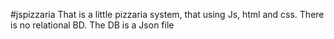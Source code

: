 #jspizzaria 
That is a little pizzaria system, that using Js, html and css. There  is no relational BD. The DB is a Json file 